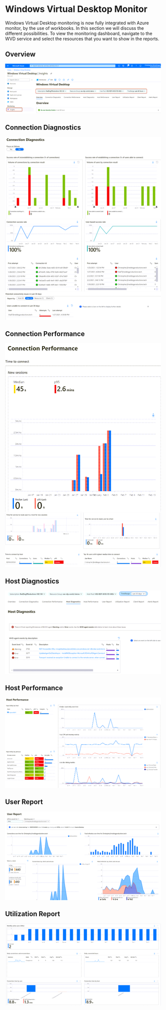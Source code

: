 
# Windows Virtual Desktop Monitor

Windows Virtual Desktop monitoring is now fully integrated with Azure monitor, by the use of workbooks.
In this section we will discuss the different possibilities. To view the monitoring dashboard, navigate to the WVD service and select the resources that you want to show in the reports.

## Overview

![overview](https://github.com/reddogproductions/AzureDemoLab/blob/main/images/pics/monitor/wvdinsights.png)

## Connection Diagnostics

![connection diagnostics](https://github.com/reddogproductions/AzureDemoLab/blob/main/images/pics/monitor/connectiondiag1.png)
![connection diagnostics](https://github.com/reddogproductions/AzureDemoLab/blob/main/images/pics/monitor/connectiondiag2.png)
![connection diagnostics](https://github.com/reddogproductions/AzureDemoLab/blob/main/images/pics/monitor/connectiondiag3.png)

## Connection Performance

![connection performance](https://github.com/reddogproductions/AzureDemoLab/blob/main/images/pics/monitor/connectionperf1.png)
![connection performance](https://github.com/reddogproductions/AzureDemoLab/blob/main/images/pics/monitor/connectionperf2.png)

## Host Diagnostics

![hostdiagnostics](https://github.com/reddogproductions/AzureDemoLab/blob/main/images/pics/monitor/hostdiagnostics.png)

## Host Performance

![hostperformance](https://github.com/reddogproductions/AzureDemoLab/blob/main/images/pics/monitor/hostperformance.png)

## User Report

![User Report](https://github.com/reddogproductions/AzureDemoLab/blob/main/images/pics/monitor/userreport1.png)

## Utilization Report

![utilizationreport](https://github.com/reddogproductions/AzureDemoLab/blob/main/images/pics/monitor/utilizationreport.png)
